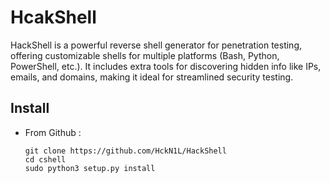 # HcakShell
HackShell is a powerful reverse shell generator for penetration testing, offering customizable shells for multiple platforms (Bash, Python, PowerShell, etc.). It includes extra tools for discovering hidden info like IPs, emails, and domains, making it ideal for streamlined security testing.

## Install 
- From Github :
  ``` 
  git clone https://github.com/HckN1L/HackShell  
  cd cshell  
  sudo python3 setup.py install  
  ```  

